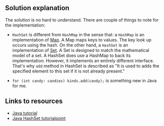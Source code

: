 ## Solution explanation

The solution is no hard to understand. There are couple of things to note for
the implementation:

- `HashSet` is different from `HashMap` in the sense that: a `HashMap` is 
an implementation of [Map](http://docs.oracle.com/javase/6/docs/api/java/util/Map.html). 
A Map maps keys to values. The key look up occurs using the hash.
On the other hand, a `HashSet` is an implementation of [Set](http://docs.oracle.com/javase/6/docs/api/java/util/Set.html). 
A Set is designed to match the mathematical model of a set. 
A HashSet does use a HashMap to back its implementation. However, it implements an entirely different interface.
That's why `add` method in HashSet is described as "It is used to adds the specified element to this set if it is not already present."

- `for (int candy: candies) kinds.add(candy);` is something new in Java for me.

## Links to resources

- [Java tutorial](http://docs.oracle.com/javase/tutorial/collections/index.html)
- [Java HashSet tutorialpoint](https://www.javatpoint.com/java-hashset)
